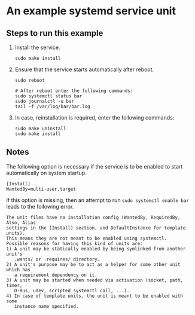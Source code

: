 An example systemd service unit
===============================

Steps to run this example
-------------------------
 1. Install the service.

        sudo make install

 2. Ensure that the service starts automatically after reboot.

        sudo reboot

        # After reboot enter the following commands:
        sudo systemctl status bar
        sudo journalctl -u bar
        tail -f /var/log/bar/bar.log

 3. In case, reinstallation is required, enter the following commands:

        sudo make uninstall
        sudo make install


Notes
-----
The following option is necessary if the service is to be enabled to
start automatically on system startup.

    [Install]
    WantedBy=multi-user.target

If this option is missing, then an attempt to run
`sudo systemctl enable bar` leads to the following error.

    The unit files have no installation config (WantedBy, RequiredBy, Also, Alias
    settings in the [Install] section, and DefaultInstance for template units).
    This means they are not meant to be enabled using systemctl.
    Possible reasons for having this kind of units are:
    1) A unit may be statically enabled by being symlinked from another unit's
       .wants/ or .requires/ directory.
    2) A unit's purpose may be to act as a helper for some other unit which has
       a requirement dependency on it.
    3) A unit may be started when needed via activation (socket, path, timer,
       D-Bus, udev, scripted systemctl call, ...).
    4) In case of template units, the unit is meant to be enabled with some
       instance name specified.
